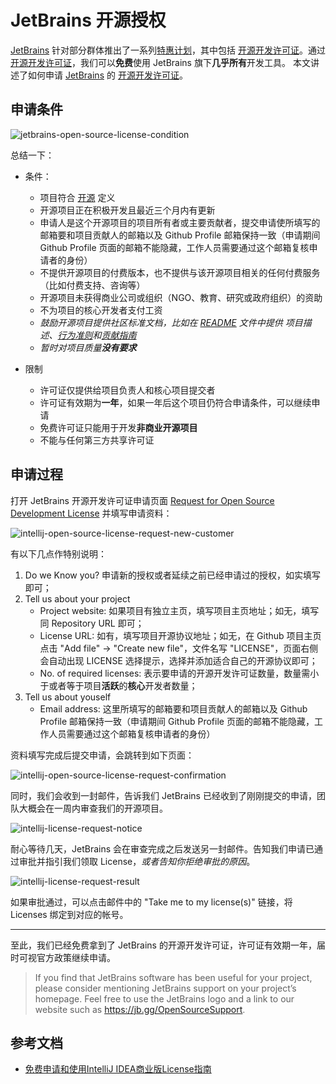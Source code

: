 # JetBrains 开源授权

[JetBrains](https://www.jetbrains.com/) 针对部分群体推出了一系列[特惠计划](https://www.jetbrains.com.cn/store/#discounts)，其中包括 [开源开发许可证](https://www.jetbrains.com.cn/community/opensource/#support)。通过[开源开发许可证](https://www.jetbrains.com.cn/community/opensource/#support)，我们可以**免费**使用 JetBrains 旗下**几乎所有**开发工具。
本文讲述了如何申请 [JetBrains](https://www.jetbrains.com/) 的 [开源开发许可证](https://www.jetbrains.com.cn/community/opensource/#support)。

## 申请条件

![jetbrains-open-source-license-condition](https://newbucket.s3.ladydaily.com/2022/b95ab25358c3dc63d7bf62010c2c154e.png)

总结一下：

- 条件：
  - 项目符合 [开源](https://opensource.org/docs/osd) 定义
  - 开源项目正在积极开发且最近三个月内有更新
  - 申请人是这个开源项目的项目所有者或主要贡献者，提交申请使所填写的邮箱要和项目贡献人的邮箱以及 Github Profile 邮箱保持一致（申请期间 Github Profile 页面的邮箱不能隐藏，工作人员需要通过这个邮箱复核申请者的身份）
  - 不提供开源项目的付费版本，也不提供与该开源项目相关的任何付费服务（比如付费支持、咨询等）
  - 开源项目未获得商业公司或组织（NGO、教育、研究或政府组织）的资助
  - 不为项目的核心开发者支付工资
  - *鼓励开源项目提供社区标准文档，比如在 [README](https://opensource.guide/starting-a-project/#writing-a-readme) 文件中提供 项目描述、[行为准则](https://opensource.guide/starting-a-project/#establishing-a-code-of-conduct)和[贡献指南](https://opensource.guide/starting-a-project/#writing-your-contributing-guidelines)*
  - *暂时对项目质量**没有要求***

- 限制
  - 许可证仅提供给项目负责人和核心项目提交者
  - 许可证有效期为**一年**，如果一年后这个项目仍符合申请条件，可以继续申请
  - 免费许可证只能用于开发**非商业开源项目**
  - 不能与任何第三方共享许可证

## 申请过程

打开 JetBrains 开源开发许可证申请页面 [Request for Open Source Development License](https://www.jetbrains.com/shop/eform/opensource?product=ALL) 并填写申请资料：

![intellij-open-source-license-request-new-customer](https://rmt.ladydaily.com/fetch/seven/storage/intellij-license-request-open-source-new-customer.png)

有以下几点作特别说明：

1. Do we Know you?
    申请新的授权或者延续之前已经申请过的授权，如实填写即可；
2. Tell us about your project
   - Project website: 如果项目有独立主页，填写项目主页地址；如无，填写同 Repository URL 即可；
   - License URL: 如有，填写项目开源协议地址；如无，在 Github 项目主页点击 "Add file" -> "Create new file"，文件名写 "LICENSE"，页面右侧会自动出现 LICENSE 选择提示，选择并添加适合自己的开源协议即可；
   - No. of required licenses: 表示要申请的开源开发许可证数量，数量需小于或者等于项目**活跃**的**核心**开发者数量；
3. Tell us about youself
   - Email address: 这里所填写的邮箱要和项目贡献人的邮箱以及 Github Profile 邮箱保持一致（申请期间 Github Profile 页面的邮箱不能隐藏，工作人员需要通过这个邮箱复核申请者的身份）

资料填写完成后提交申请，会跳转到如下页面：

![intellij-open-source-license-request-confirmation](https://rmt.ladydaily.com/fetch/seven/storage/intellij-license-request-confirmation-open-source.png)

同时，我们会收到一封邮件，告诉我们 JetBrains 已经收到了刚刚提交的申请，团队大概会在一周内审查我们的开源项目。

![intellij-license-request-notice](https://rmt.ladydaily.com/fetch/seven/storage/20220414115633.png)

耐心等待几天，JetBrains 会在审查完成之后发送另一封邮件。告知我们申请已通过审批并指引我们领取 License，*或者告知你拒绝审批的原因*。

![intellij-license-request-result](https://dogefs.s3.ladydaily.com/seven/storage/intellij-license-request-result.png)

如果审批通过，可以点击邮件中的 "Take me to my license(s)" 链接，将 Licenses 绑定到对应的帐号。

---

至此，我们已经免费拿到了 JetBrains 的开源开发许可证，许可证有效期一年，届时可视官方政策继续申请。

> If you find that JetBrains software has been useful for your project, please consider mentioning JetBrains support on your project’s homepage. Feel free to use the JetBrains logo and a link to our website such as <https://jb.gg/OpenSourceSupport>.

## 参考文档

- [免费申请和使用IntelliJ IDEA商业版License指南](https://blog.51cto.com/zq2599/5111277)
